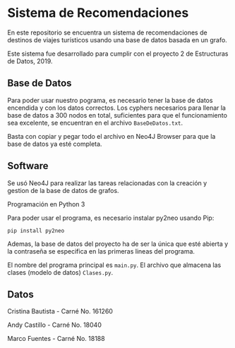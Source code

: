 # Sistema de Recomendaciones

En este repositorio se encuentra un sistema de recomendaciones de destinos de viajes turísticos usando una base de datos basada en un grafo.

Este sistema fue desarrollado para cumplir con el proyecto 2 de Estructuras de Datos, 2019.

## Base de Datos

Para poder usar nuestro pograma, es necesario tener la base de datos encendida y con los datos correctos. Los cyphers necesarios para llenar la base de datos a 300 nodos en total, suficientes para que el funcionamiento sea excelente, se encuentran en el archivo ```BaseDeDatos.txt```.

Basta con copiar y pegar todo el archivo en Neo4J Browser para que la base de datos ya esté completa.


## Software

Se usó Neo4J para realizar las tareas relacionadas con la creación y gestion de la base de datos de grafos.

Programación en Python 3

Para poder usar el programa, es necesario instalar py2neo usando Pip:

  ```pip install py2neo```
  
Ademas, la base de datos del proyecto ha de ser la única que esté abierta y la contraseña se especifica en las primeras lineas del programa.

El nombre del programa principal es ```main.py```. El archivo que almacena las clases (modelo de datos) ```Clases.py```.


## Datos
Cristina Bautista - Carné No. 161260

Andy Castillo - Carné No. 18040

Marco Fuentes - Carné No. 18188
